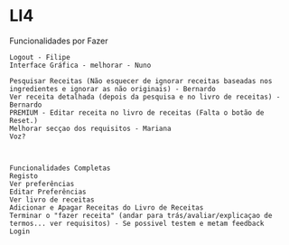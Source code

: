 # LI4
Funcionalidades por Fazer

	Logout - Filipe 
	Interface Gráfica - melhorar - Nuno
	
	Pesquisar Receitas (Não esquecer de ignorar receitas baseadas nos ingredientes e ignorar as não originais) - Bernardo
	Ver receita detalhada (depois da pesquisa e no livro de receitas) - Bernardo
	PREMIUM - Editar receita no livro de receitas (Falta o botão de Reset.)
	Melhorar secçao dos requisitos - Mariana
	Voz?
	
	
	
	Funcionalidades Completas
	Registo
	Ver preferências
	Editar Preferências
	Ver livro de receitas 
	Adicionar e Apagar Receitas do Livro de Receitas
	Terminar o "fazer receita" (andar para trás/avaliar/explicaçao de termos... ver requisitos) - Se possivel testem e metam feedback
	Login
	

